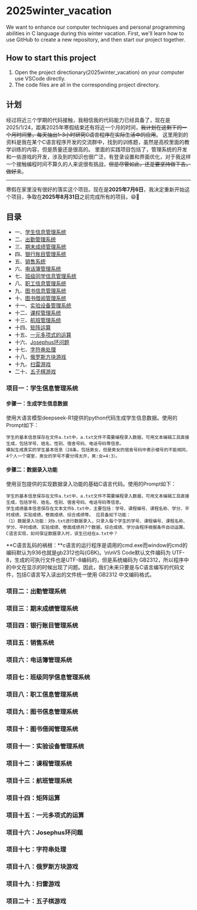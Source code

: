 # 2025winter_vacation
We want to enhance our computer techniques and personal programming abilities in C language during this winter vacation. First, we'll learn how to use GitHub to create a new repository, and then start our project together.
## How to start this project
1. Open the project directionary(2025winter_vacation) on your computer use VSCode directly.
2. The code files are all in the corresponding project directory. 
## 计划
经过将近三个学期的代码接触，我相信我的代码能力已经具备了，现在是2025/1/24，距离2025年寒假结束还有将近一个月的时间，~~我计划在这剩下的一个月时间里，每天抽出1-3小时研究C语言程序在实际生活中的应用~~。
这里用到的资料是我在某个C语言程序开发的交流群中，找到的训练题，虽然是高校里面的教学训练的内容，但是质量还是很高的。
里面的实践项目包括了，管理系统的开发和一些游戏的开发，涉及到的知识也很广泛，有登录设置和界面优化，对于我这样一个接触编程时间不算久的人来说很有挑战，~~但是尽管如此，还是要坚持做下去，做好来~~。

---
寒假在家里没有很好的落实这个项目。现在是**2025年7月6日**，我决定重新开始这个项目，争取在**2025年8月31日**之前完成所有的项目。😄💪
<br>

## 目录
- 一、[学生信息管理系统](#项目一学生信息管理系统)
- 二、[出勤管理系统](#项目二出勤管理系统)
- 三、[期末成绩管理系统](#项目三期末成绩管理系统)
- 四、[银行账目管理系统](#项目四银行账目管理系统)
- 五、[销售系统](#项目五销售系统)
- 六、[电话簿管理系统](#项目六电话簿管理系统)
- 七、[班级同学信息管理系统](#项目七班级同学信息管理系统)
- 八、[职工信息管理系统](#项目八职工信息管理系统)
- 九、[图书信息管理系统](#项目九图书信息管理系统)
- 十、[图书借阅管理系统](#项目十图书借阅管理系统)
- 十一、[实验设备管理系统](#项目十一实验设备管理系统)
- 十二、[课程管理系统](#项目十二课程管理系统)
- 十三、[航班管理系统](#项目十三航班管理系统)
- 十四、[矩阵运算](#项目十四矩阵运算)
- 十五、[一元多项式的运算](#项目十五一元多项式的运算)
- 十六、[Josephus环问题](#项目十六josephus环问题)
- 十七、[字符串处理](#项目十七字符串处理)
- 十八、[俄罗斯方块游戏](#项目十八俄罗斯方块游戏)
- 十九、[扫雷游戏](#项目十九扫雷游戏)
- 二十、[五子棋游戏](#项目二十五子棋游戏)

### 项目一：学生信息管理系统
#### 步骤一：生成学生信息数据
使用大语言模型deepseek-R1提供的python代码生成学生信息数据。使用的Prompt如下：
```
学生的基本信息保存在文件a.txt中，a.txt文件不需要编程录入数据，可用文本编辑工具直接生成，包括学号、姓名、性别、宿舍号码、电话号码等信息。
模拟生成真实的学生基本信息（28条，包括男女，但是男女的宿舍号码中表示楼号的不能相同，4个人一个寝室，男女的学号不要分得太开，男:女=4:3）。
```
#### 步骤二：数据录入功能
使用豆包提供的实现数据录入功能的基础C语言代码。使用的Prompt如下：
```
学生的基本信息保存在文件a.txt中，a.txt文件不需要编程录入数据，可用文本编辑工具直接生成，包括学号、姓名、性别、宿舍号码、电话号码等信息。
学生成绩基本信息保存在文本文件b.txt中，主要包括：学号、课程编号、课程名称、学分、平时成绩、实验成绩、卷面成绩、综合成绩等。 应具备如下功能：
（1）数据录入功能：对b.txt进行数据录入，只录入每个学生的学号、课程编号、课程名称、学分、平时成绩、实验成绩、卷面成绩共7个数据，综合成绩、学分由程序根据条件自动运算。
C语言实现，如何保证数据录入时，该生已经在a.txt中？
```
**C语言乱码的祸根：**c语言的运行程序是调用的cmd.exe而window的cmd的编码默认为936也就是gb2312也叫(GBK)。\n\nVS Code默认文件编码为 UTF-8，生成的可执行文件也是UTF-8编码的，但是系统编码为 GB2312，所以程序中的中文在显示的时候出现了问题。因此，我们未来只要是与C语言编写的代码文件，包括C语言写入读出的文件统一使用 GB2312 中文编码格式。

### 项目二：出勤管理系统

### 项目三：期末成绩管理系统

### 项目四：银行账目管理系统

### 项目五：销售系统

### 项目六：电话簿管理系统

### 项目七：班级同学信息管理系统

### 项目八：职工信息管理系统

### 项目九：图书信息管理系统

### 项目十：图书借阅管理系统

### 项目十一：实验设备管理系统

### 项目十二：课程管理系统

### 项目十三：航班管理系统

### 项目十四：矩阵运算

### 项目十五：一元多项式的运算

### 项目十六：Josephus环问题

### 项目十七：字符串处理

### 项目十八：俄罗斯方块游戏

### 项目十九：扫雷游戏

### 项目二十：五子棋游戏